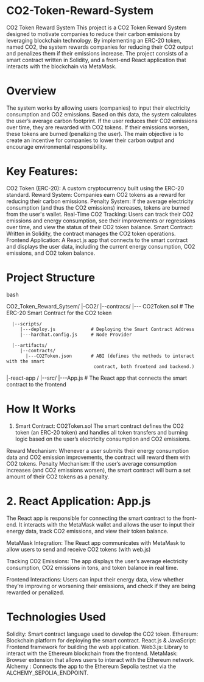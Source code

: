 # CO2-Token-Reward-System
CO2 Token Reward System
This project is a CO2 Token Reward System designed to motivate companies to reduce their carbon emissions by leveraging blockchain technology. By implementing an ERC-20 token, named CO2, the system rewards companies for reducing their CO2 output and penalizes them if their emissions increase. The project consists of a smart contract written in Solidity, and a front-end React application that interacts with the blockchain via MetaMask.

# Overview
The system works by allowing users (companies) to input their electricity consumption and CO2 emissions. Based on this data, the system calculates the user’s average carbon footprint. If the user reduces their CO2 emissions over time, they are rewarded with CO2 tokens. If their emissions worsen, these tokens are burned (penalizing the user). The main objective is to create an incentive for companies to lower their carbon output and encourage environmental responsibility.

# Key Features:
CO2 Token (ERC-20): A custom cryptocurrency built using the ERC-20 standard.
Reward System: Companies earn CO2 tokens as a reward for reducing their carbon emissions.
Penalty System: If the average electricity consumption (and thus the CO2 emissions) increases, tokens are burned from the user's wallet.
Real-Time CO2 Tracking: Users can track their CO2 emissions and energy consumption, see their improvements or regressions over time, and view the status of their CO2 token balance.
Smart Contract: Written in Solidity, the contract manages the CO2 token operations.
Frontend Application: A React.js app that connects to the smart contract and displays the user data, including the current energy consumption, CO2 emissions, and CO2 token balance.

# Project Structure
bash

CO2_Token_Reward_Sytsem/
   |-CO2/
      |--contracs/
         |--- CO2Token.sol         # The ERC-20 Smart Contract for the CO2 token
         
      |--scripts/
         |---deploy.js             # Deploying the Smart Contract Address   
         |---hardhat.config.js     # Node Provider
         
      |--artifacts/   
         |--contracts/ 
           |---CO2Token.json       # ABI (defines the methods to interact with the smart 
                                    contract, both frontend and backend.)
           
   |-react-app /
      |--src/
         |---App.js                # The React app that connects the smart contract to the 
                                     frontend

  

# How It Works
1. Smart Contract: CO2Token.sol
The smart contract defines the CO2 token (an ERC-20 token) and handles all token transfers and burning logic based on the user’s electricity consumption and CO2 emissions.

Reward Mechanism: Whenever a user submits their energy consumption data and CO2 emission improvements, the contract will reward them with CO2 tokens.
Penalty Mechanism: If the user’s average consumption increases (and CO2 emissions worsen), the smart contract will burn a set amount of their CO2 tokens as a penalty.

# 2. React Application: App.js
The React app is responsible for connecting the smart contract to the front-end. It interacts with the MetaMask wallet and allows the user to input their energy data, track CO2 emissions, and view their token balance.

MetaMask Integration: The React app communicates with MetaMask to allow users to send and receive CO2 tokens (with web.js)

Tracking CO2 Emissions: The app displays the user’s average electricity consumption, CO2 emissions in tons, and token balance in real time.

Frontend Interactions: Users can input their energy data, view whether they’re improving or worsening their emissions, and check if they are being rewarded or penalized.

# Technologies Used
Solidity: Smart contract language used to develop the CO2 token.
Ethereum: Blockchain platform for deploying the smart contract.
React.js & JavaScript: Frontend framework for building the web application.
Web3.js: Library to interact with the Ethereum blockchain from the frontend.
MetaMask: Browser extension that allows users to interact with the Ethereum network.
Alchemy : Connects the app to the Ethereum Sepolia testnet via the ALCHEMY_SEPOLIA_ENDPOINT.

